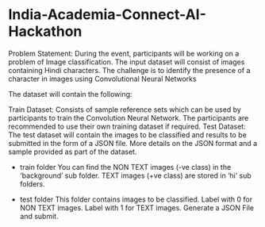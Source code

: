 # India-Academia-Connect-AI-Hackathon
Problem Statement:
During the event, participants will be working on a problem of Image classification. The input dataset will consist of images containing Hindi characters. The challenge is to identify the presence of a character in images using Convolutional Neural Networks

The dataset will contain the following:

Train Dataset: Consists of sample reference sets which can be used by participants to train the Convolution Neural Network. The participants are recommended to use their own training dataset if required. 
Test Dataset: The test dataset will contain the images to be classified and results to be submitted in the form of a JSON file. More details on the JSON format and a sample provided as part of the dataset.


- train folder
You can find the NON TEXT images (-ve class) in the ‘background’ sub folder.
TEXT images (+ve class) are stored in ‘hi’ sub folders.

- test folder
This folder contains images to be classified. Label with 0 for NON TEXT images.
Label with 1 for TEXT images. Generate a JSON File and submit.
